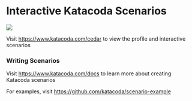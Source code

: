 # Interactive Katacoda Scenarios

[![](http://shields.katacoda.com/katacoda/cedar/count.svg)](https://www.katacoda.com/cedar "Get your profile on Katacoda.com")

Visit https://www.katacoda.com/cedar to view the profile and interactive scenarios

### Writing Scenarios
Visit https://www.katacoda.com/docs to learn more about creating Katacoda scenarios

For examples, visit https://github.com/katacoda/scenario-example
